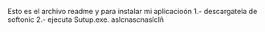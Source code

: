 Esto es el archivo readme y para instalar mi aplicacioón 
1.- descargatela de softonic
2.- ejecuta Sutup.exe.
aslcnascnaslclñ 